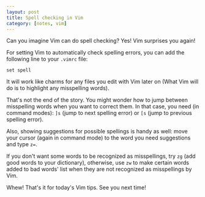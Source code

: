 ```yaml
---
layout: post
title: Spell checking in Vim
category: [notes, vim]
---
```


Can you imagine Vim can do spell checking? Yes! Vim surprises you again!

For setting Vim to automatically check spelling errors, you can add the following line to your `.vimrc` file:

	set spell
It will work like charms for any files you edit with Vim later on (What Vim will do is to highlight any misspelling
words). 

That's not the end of the story. You might wonder how to jump between misspelling words when you want to correct them. 
In that case, you need (in command modes): `]s` (jump to next spelling error) or `[s` (jump to previous spelling error).

Also, showing suggestions for possible spellings is handy as well: move your cursor (again in command mode) to the word you need suggestions and type 
`z=`. 

If you don't want some words to be recognized as misspellings, try `zg` (add good words to your dictionary), otherwise, use `zw` to make 
certain words added to bad words' list when they are not recognized as misspellings by Vim.

Whew! That's it for today's Vim tips. See you next time!

